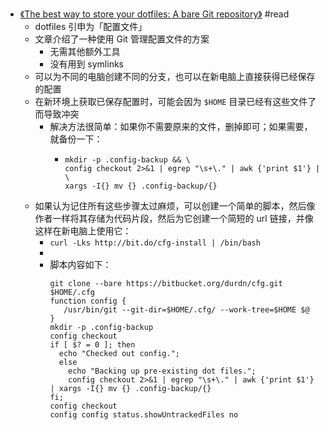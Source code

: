 - [《The best way to store your dotfiles: A bare Git repository》](https://www.atlassian.com/git/tutorials/dotfiles) #read
	- dotfiles 引申为「配置文件」
	- 文章介绍了一种使用 Git 管理配置文件的方案
		- 无需其他额外工具
		- 没有用到 symlinks
	- 可以为不同的电脑创建不同的分支，也可以在新电脑上直接获得已经保存的配置
	- 在新环境上获取已保存配置时，可能会因为 `$HOME` 目录已经有这些文件了而导致冲突
		- 解决方法很简单：如果你不需要原来的文件，删掉即可；如果需要，就备份一下：
			- ```
			  mkdir -p .config-backup && \
			  config checkout 2>&1 | egrep "\s+\." | awk {'print $1'} | \
			  xargs -I{} mv {} .config-backup/{}
			  ```
	- 如果认为记住所有这些步骤太过麻烦，可以创建一个简单的脚本，然后像作者一样将其存储为代码片段，然后为它创建一个简短的 url 链接，并像这样在新电脑上使用它：
		- `curl -Lks http://bit.do/cfg-install | /bin/bash`
		-
		- 脚本内容如下：
		  ```
		  git clone --bare https://bitbucket.org/durdn/cfg.git $HOME/.cfg
		  function config {
		     /usr/bin/git --git-dir=$HOME/.cfg/ --work-tree=$HOME $@
		  }
		  mkdir -p .config-backup
		  config checkout
		  if [ $? = 0 ]; then
		    echo "Checked out config.";
		    else
		      echo "Backing up pre-existing dot files.";
		      config checkout 2>&1 | egrep "\s+\." | awk {'print $1'} | xargs -I{} mv {} .config-backup/{}
		  fi;
		  config checkout
		  config config status.showUntrackedFiles no
		  ```